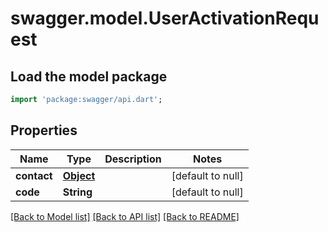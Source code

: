 # swagger.model.UserActivationRequest

## Load the model package
```dart
import 'package:swagger/api.dart';
```

## Properties
Name | Type | Description | Notes
------------ | ------------- | ------------- | -------------
**contact** | [**Object**](Object.md) |  | [default to null]
**code** | **String** |  | [default to null]

[[Back to Model list]](../README.md#documentation-for-models) [[Back to API list]](../README.md#documentation-for-api-endpoints) [[Back to README]](../README.md)


